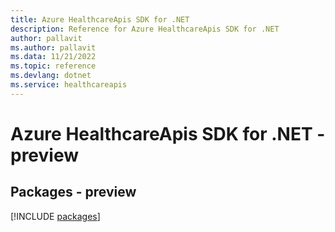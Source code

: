 ```yaml
---
title: Azure HealthcareApis SDK for .NET
description: Reference for Azure HealthcareApis SDK for .NET
author: pallavit
ms.author: pallavit
ms.data: 11/21/2022
ms.topic: reference
ms.devlang: dotnet
ms.service: healthcareapis
---
```

# Azure HealthcareApis SDK for .NET - preview
## Packages - preview
[!INCLUDE [packages](healthcareapis-index.md)]